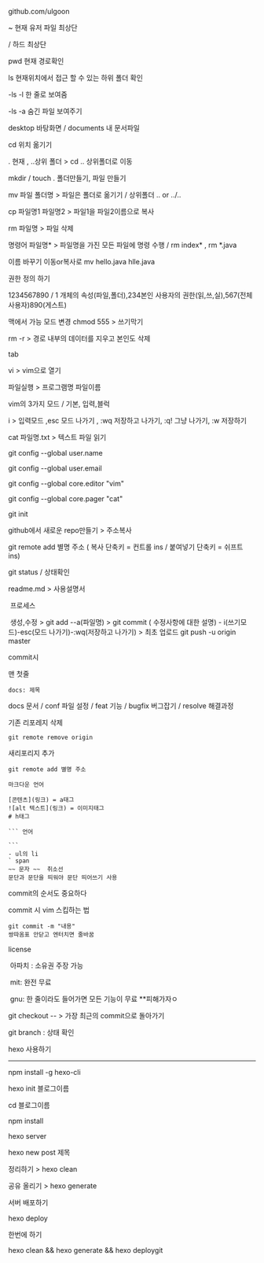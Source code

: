 





github.com/ulgoon



~ 현재 유저 파일 최상단

/ 하드 최상단

pwd 현재 경로확인

ls 현재위치에서 접근 할 수 있는 하위 폴더 확인

-ls -l 한 줄로 보여줌

-ls -a 숨긴 파일 보여주기

desktop 바탕화면 / documents 내 문서파일

cd 위치 옮기기

. 현재 , ..상위 폴더 > cd .. 상위폴더로 이동

mkdir / touch  . 폴더만들기, 파일 만들기

mv 파일 폴더명 > 파일은 폴더로 옮기기 / 상위폴더 .. or ../..

cp 파일명1 파일명2 > 파일1을 파일2이름으로 복사

rm 파일명 > 파일 삭제 

명령어 파일명* > 파일명을 가진 모든 파일에 명령 수행 / rm index* , rm *.java

이름 바꾸기 이동or복사로 mv hello.java hlle.java

권한 정의 하기

1234567890 / 1 개체의 속성(파일,폴더),234본인 사용자의 권한(읽,쓰,실),567(전체사용자)890(게스트)

맥에서 가능 모드 변경 chmod 555 > 쓰기막기

rm -r > 경로 내부의 데이터를 지우고 본인도 삭제

tab

vi > vim으로 열기 

파일실행 > 프로그램명 파일이름

vim의 3가지 모드 / 기본, 입력,블럭

i > 입력모드 ,esc 모드 나가기 ,  :wq 저장하고 나가기, :q! 그냥 나가기, :w 저장하기

cat 파일명.txt > 텍스트 파일 읽기

git config --global user.name

git config --global user.email

git config --global core.editor "vim"

git config --global core.pager "cat"



git init

github에서 새로운 repo만들기 > 주소복사

git remote add 별명 주소 ( 복사 단축키 = 컨트롤 ins / 붙여넣기 단축키 = 쉬프트 ins)

git status / 상태확인

readme.md > 사용설명서

​	프로세스

​		생성,수정 > git add --a(파일명) > git commit ( 수정사항에 대한 설명) - i(쓰기모드)-esc(모드 나가기)-:wq(저장하고 나가기) > 최초 업로드 git push -u origin master

commit시 

맨 첫줄 

```
docs: 제목
```

docs 문서 / conf 파일 설정 / feat 기능 / bugfix 버그잡기 / resolve 해결과정

기존 리포레지 삭제

```
git remote remove origin
```

새리포리지 추가

```
git remote add 별명 주소
```



```
마크다운 언어
```

```
[콘텐츠](링크) = a태그 
![alt 텍스트](링크) = 이미지태그
# h태그

​``` 언어

​```
- ul의 li
` span
~~ 문자 ~~  취소선
문단과 문단을 띄워야 문단 띄어쓰기 사용
```





commit의 순서도 중요하다

commit 시 vim 스킵하는 법 

```
git commit -m "내용" 
쌍따옴표 안닫고 엔터치면 줄바꿈
```

license

​	아파치 : 소유권 주장 가능

​	mit: 완전 무료

​	gnu: 한 줄이라도 들어가면 모든 기능이 무료 **피해가자ㅇ

git checkout --  > 가장 최근의 commit으로 돌아가기

git branch : 상태 확인



hexo 사용하기

<hr>

npm install -g hexo-cli

hexo init 블로그이름

cd 블로그이름

npm install

hexo server

hexo new post 제목

정리하기 > hexo clean

공유 올리기 > hexo generate



서버 배포하기

hexo deploy

한번에 하기

hexo clean && hexo generate && hexo deploygit 